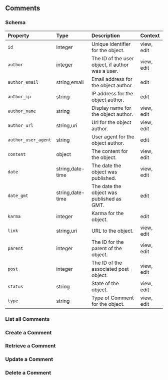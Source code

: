 ## Comments

### Schema

| Property | Type | Description | Context |
| :------- | :--- | :---------- | :------ |
| `id` | integer | Unique identifier for the object. | view, edit |
| `author` | integer | The ID of the user object, if author was a user. | view, edit |
| `author_email` | string,email | Email address for the object author. | edit |
| `author_ip` | string | IP address for the object author. | edit |
| `author_name` | string | Display name for the object author. | view, edit |
| `author_url` | string,uri | Url for the object author. | view, edit |
| `author_user_agent` | string | User agent for the object author. | edit |
| `content` | object | The content for the object. | view, edit |
| `date` | string,date-time | The date the object was published. | view, edit |
| `date_gmt` | string,date-time | The date the object was published as GMT. | edit |
| `karma` | integer | Karma for the object. | edit |
| `link` | string,uri | URL to the object. | view, edit |
| `parent` | integer | The ID for the parent of the object. | view, edit |
| `post` | integer | The ID of the associated post object. | view, edit |
| `status` | string | State of the object. | view, edit |
| `type` | string | Type of Comment for the object. | view, edit |

### List all Comments

### Create a Comment

### Retrieve a Comment

### Update a Comment

### Delete a Comment
